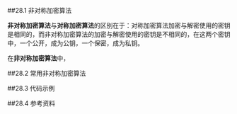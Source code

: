 ##28.1 非对称加密算法

**非对称加密算法**与**对称加密算法**的区别在于：对称加密算法加密与解密使用的密钥是相同的，而非对称加密算法的加密与解密使用的密钥是不相同的，在这两个密钥中，一个公开，成为公钥，一个保密，成为私钥。

在**非对称加密算法**中，

##28.2 常用非对称加密算法

##28.3 代码示例

##28.4 参考资料 
